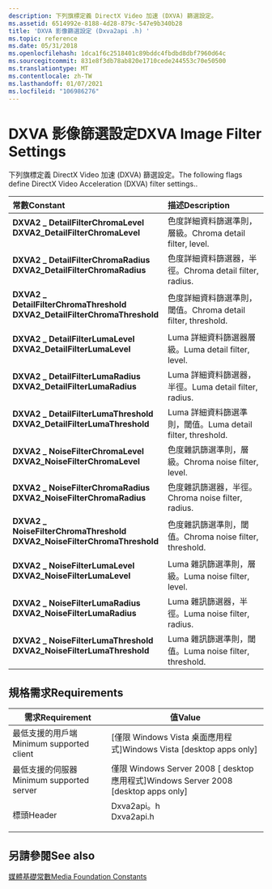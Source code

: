 ```yaml
---
description: 下列旗標定義 DirectX Video 加速 (DXVA) 篩選設定。
ms.assetid: 6514992e-8188-4d28-879c-547e9b340b28
title: 'DXVA 影像篩選設定 (Dxva2api .h) '
ms.topic: reference
ms.date: 05/31/2018
ms.openlocfilehash: 1dca1f6c2518401c89bddc4fbdbd8dbf7960d64c
ms.sourcegitcommit: 831e8f3db78ab820e1710cede244553c70e50500
ms.translationtype: MT
ms.contentlocale: zh-TW
ms.lasthandoff: 01/07/2021
ms.locfileid: "106986276"
---
```

# <a name="dxva-image-filter-settings"></a><span data-ttu-id="cffd5-103">DXVA 影像篩選設定</span><span class="sxs-lookup"><span data-stu-id="cffd5-103">DXVA Image Filter Settings</span></span>

<span data-ttu-id="cffd5-104">下列旗標定義 DirectX Video 加速 (DXVA) 篩選設定。</span><span class="sxs-lookup"><span data-stu-id="cffd5-104">The following flags define DirectX Video Acceleration (DXVA) filter settings..</span></span>



| <span data-ttu-id="cffd5-105">常數</span><span class="sxs-lookup"><span data-stu-id="cffd5-105">Constant</span></span>                                                                                                                                                                                                                                                                      | <span data-ttu-id="cffd5-106">描述</span><span class="sxs-lookup"><span data-stu-id="cffd5-106">Description</span></span>                                 |
|:------------------------------------------------------------------------------------------------------------------------------------------------------------------------------------------------------------------------------------------------------------------------------|:--------------------------------------------|
| <span id="DXVA2_DetailFilterChromaLevel"></span><span id="dxva2_detailfilterchromalevel"></span><span id="DXVA2_DETAILFILTERCHROMALEVEL"></span><dl> <span data-ttu-id="cffd5-107"><dt>**DXVA2 \_ DetailFilterChromaLevel**</dt></span><span class="sxs-lookup"><span data-stu-id="cffd5-107"><dt>**DXVA2\_DetailFilterChromaLevel**</dt></span></span> </dl>                 | <span data-ttu-id="cffd5-108">色度詳細資料篩選準則，層級。</span><span class="sxs-lookup"><span data-stu-id="cffd5-108">Chroma detail filter, level.</span></span><br/>     |
| <span id="DXVA2_DetailFilterChromaRadius"></span><span id="dxva2_detailfilterchromaradius"></span><span id="DXVA2_DETAILFILTERCHROMARADIUS"></span><dl> <span data-ttu-id="cffd5-109"><dt>**DXVA2 \_ DetailFilterChromaRadius**</dt></span><span class="sxs-lookup"><span data-stu-id="cffd5-109"><dt>**DXVA2\_DetailFilterChromaRadius**</dt></span></span> </dl>             | <span data-ttu-id="cffd5-110">色度詳細資料篩選器，半徑。</span><span class="sxs-lookup"><span data-stu-id="cffd5-110">Chroma detail filter, radius.</span></span><br/>    |
| <span id="DXVA2_DetailFilterChromaThreshold"></span><span id="dxva2_detailfilterchromathreshold"></span><span id="DXVA2_DETAILFILTERCHROMATHRESHOLD"></span><dl> <span data-ttu-id="cffd5-111"><dt>**DXVA2 \_ DetailFilterChromaThreshold**</dt></span><span class="sxs-lookup"><span data-stu-id="cffd5-111"><dt>**DXVA2\_DetailFilterChromaThreshold**</dt></span></span> </dl> | <span data-ttu-id="cffd5-112">色度詳細資料篩選準則，閾值。</span><span class="sxs-lookup"><span data-stu-id="cffd5-112">Chroma detail filter, threshold.</span></span><br/> |
| <span id="DXVA2_DetailFilterLumaLevel"></span><span id="dxva2_detailfilterlumalevel"></span><span id="DXVA2_DETAILFILTERLUMALEVEL"></span><dl> <span data-ttu-id="cffd5-113"><dt>**DXVA2 \_ DetailFilterLumaLevel**</dt></span><span class="sxs-lookup"><span data-stu-id="cffd5-113"><dt>**DXVA2\_DetailFilterLumaLevel**</dt></span></span> </dl>                         | <span data-ttu-id="cffd5-114">Luma 詳細資料篩選器層級。</span><span class="sxs-lookup"><span data-stu-id="cffd5-114">Luma detail filter, level.</span></span><br/>       |
| <span id="DXVA2_DetailFilterLumaRadius"></span><span id="dxva2_detailfilterlumaradius"></span><span id="DXVA2_DETAILFILTERLUMARADIUS"></span><dl> <span data-ttu-id="cffd5-115"><dt>**DXVA2 \_ DetailFilterLumaRadius**</dt></span><span class="sxs-lookup"><span data-stu-id="cffd5-115"><dt>**DXVA2\_DetailFilterLumaRadius**</dt></span></span> </dl>                     | <span data-ttu-id="cffd5-116">Luma 詳細資料篩選器，半徑。</span><span class="sxs-lookup"><span data-stu-id="cffd5-116">Luma detail filter, radius.</span></span><br/>      |
| <span id="DXVA2_DetailFilterLumaThreshold"></span><span id="dxva2_detailfilterlumathreshold"></span><span id="DXVA2_DETAILFILTERLUMATHRESHOLD"></span><dl> <span data-ttu-id="cffd5-117"><dt>**DXVA2 \_ DetailFilterLumaThreshold**</dt></span><span class="sxs-lookup"><span data-stu-id="cffd5-117"><dt>**DXVA2\_DetailFilterLumaThreshold**</dt></span></span> </dl>         | <span data-ttu-id="cffd5-118">Luma 詳細資料篩選準則，閾值。</span><span class="sxs-lookup"><span data-stu-id="cffd5-118">Luma detail filter, threshold.</span></span><br/>   |
| <span id="DXVA2_NoiseFilterChromaLevel"></span><span id="dxva2_noisefilterchromalevel"></span><span id="DXVA2_NOISEFILTERCHROMALEVEL"></span><dl> <span data-ttu-id="cffd5-119"><dt>**DXVA2 \_ NoiseFilterChromaLevel**</dt></span><span class="sxs-lookup"><span data-stu-id="cffd5-119"><dt>**DXVA2\_NoiseFilterChromaLevel**</dt></span></span> </dl>                     | <span data-ttu-id="cffd5-120">色度雜訊篩選準則，層級。</span><span class="sxs-lookup"><span data-stu-id="cffd5-120">Chroma noise filter, level.</span></span><br/>      |
| <span id="DXVA2_NoiseFilterChromaRadius"></span><span id="dxva2_noisefilterchromaradius"></span><span id="DXVA2_NOISEFILTERCHROMARADIUS"></span><dl> <span data-ttu-id="cffd5-121"><dt>**DXVA2 \_ NoiseFilterChromaRadius**</dt></span><span class="sxs-lookup"><span data-stu-id="cffd5-121"><dt>**DXVA2\_NoiseFilterChromaRadius**</dt></span></span> </dl>                 | <span data-ttu-id="cffd5-122">色度雜訊篩選器，半徑。</span><span class="sxs-lookup"><span data-stu-id="cffd5-122">Chroma noise filter, radius.</span></span><br/>     |
| <span id="DXVA2_NoiseFilterChromaThreshold"></span><span id="dxva2_noisefilterchromathreshold"></span><span id="DXVA2_NOISEFILTERCHROMATHRESHOLD"></span><dl> <span data-ttu-id="cffd5-123"><dt>**DXVA2 \_ NoiseFilterChromaThreshold**</dt></span><span class="sxs-lookup"><span data-stu-id="cffd5-123"><dt>**DXVA2\_NoiseFilterChromaThreshold**</dt></span></span> </dl>     | <span data-ttu-id="cffd5-124">色度雜訊篩選準則，閾值。</span><span class="sxs-lookup"><span data-stu-id="cffd5-124">Chroma noise filter, threshold.</span></span><br/>  |
| <span id="DXVA2_NoiseFilterLumaLevel"></span><span id="dxva2_noisefilterlumalevel"></span><span id="DXVA2_NOISEFILTERLUMALEVEL"></span><dl> <span data-ttu-id="cffd5-125"><dt>**DXVA2 \_ NoiseFilterLumaLevel**</dt></span><span class="sxs-lookup"><span data-stu-id="cffd5-125"><dt>**DXVA2\_NoiseFilterLumaLevel**</dt></span></span> </dl>                             | <span data-ttu-id="cffd5-126">Luma 雜訊篩選準則，層級。</span><span class="sxs-lookup"><span data-stu-id="cffd5-126">Luma noise filter, level.</span></span><br/>        |
| <span id="DXVA2_NoiseFilterLumaRadius"></span><span id="dxva2_noisefilterlumaradius"></span><span id="DXVA2_NOISEFILTERLUMARADIUS"></span><dl> <span data-ttu-id="cffd5-127"><dt>**DXVA2 \_ NoiseFilterLumaRadius**</dt></span><span class="sxs-lookup"><span data-stu-id="cffd5-127"><dt>**DXVA2\_NoiseFilterLumaRadius**</dt></span></span> </dl>                         | <span data-ttu-id="cffd5-128">Luma 雜訊篩選器，半徑。</span><span class="sxs-lookup"><span data-stu-id="cffd5-128">Luma noise filter, radius.</span></span><br/>       |
| <span id="DXVA2_NoiseFilterLumaThreshold"></span><span id="dxva2_noisefilterlumathreshold"></span><span id="DXVA2_NOISEFILTERLUMATHRESHOLD"></span><dl> <span data-ttu-id="cffd5-129"><dt>**DXVA2 \_ NoiseFilterLumaThreshold**</dt></span><span class="sxs-lookup"><span data-stu-id="cffd5-129"><dt>**DXVA2\_NoiseFilterLumaThreshold**</dt></span></span> </dl>             | <span data-ttu-id="cffd5-130">Luma 雜訊篩選準則，閾值。</span><span class="sxs-lookup"><span data-stu-id="cffd5-130">Luma noise filter, threshold.</span></span><br/>    |



## <a name="requirements"></a><span data-ttu-id="cffd5-131">規格需求</span><span class="sxs-lookup"><span data-stu-id="cffd5-131">Requirements</span></span>



| <span data-ttu-id="cffd5-132">需求</span><span class="sxs-lookup"><span data-stu-id="cffd5-132">Requirement</span></span> | <span data-ttu-id="cffd5-133">值</span><span class="sxs-lookup"><span data-stu-id="cffd5-133">Value</span></span> |
|-------------------------------------|---------------------------------------------------------------------------------------|
| <span data-ttu-id="cffd5-134">最低支援的用戶端</span><span class="sxs-lookup"><span data-stu-id="cffd5-134">Minimum supported client</span></span><br/> | <span data-ttu-id="cffd5-135">\[僅限 Windows Vista 桌面應用程式\]</span><span class="sxs-lookup"><span data-stu-id="cffd5-135">Windows Vista \[desktop apps only\]</span></span><br/>                                        |
| <span data-ttu-id="cffd5-136">最低支援的伺服器</span><span class="sxs-lookup"><span data-stu-id="cffd5-136">Minimum supported server</span></span><br/> | <span data-ttu-id="cffd5-137">僅限 Windows Server 2008 \[ desktop 應用程式\]</span><span class="sxs-lookup"><span data-stu-id="cffd5-137">Windows Server 2008 \[desktop apps only\]</span></span><br/>                                  |
| <span data-ttu-id="cffd5-138">標頭</span><span class="sxs-lookup"><span data-stu-id="cffd5-138">Header</span></span><br/>                   | <dl> <span data-ttu-id="cffd5-139"><dt>Dxva2api。h</dt></span><span class="sxs-lookup"><span data-stu-id="cffd5-139"><dt>Dxva2api.h</dt></span></span> </dl> |



## <a name="see-also"></a><span data-ttu-id="cffd5-140">另請參閱</span><span class="sxs-lookup"><span data-stu-id="cffd5-140">See also</span></span>

<dl> <dt>

[<span data-ttu-id="cffd5-141">媒體基礎常數</span><span class="sxs-lookup"><span data-stu-id="cffd5-141">Media Foundation Constants</span></span>](media-foundation-constants.md)
</dt> </dl>

 

 




